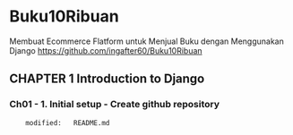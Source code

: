 # Buku10Ribuan
Membuat Ecommerce Flatform untuk Menjual Buku dengan Menggunakan Django
https://github.com/ingafter60/Buku10Ribuan

## CHAPTER 1 Introduction to Django

### Ch01 - 1. Initial setup - Create github repository

        modified:   README.md













































































































































